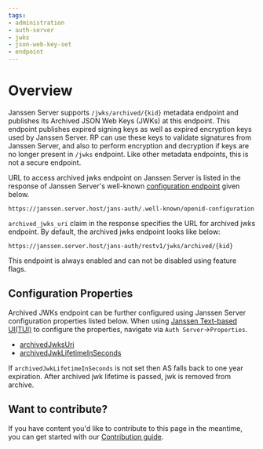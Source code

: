```yaml
---
tags:
- administration
- auth-server
- jwks
- json-web-key-set
- endpoint
---
```


# Overview

Janssen Server supports `/jwks/archived/{kid}` metadata endpoint and publishes its Archived JSON Web Keys (JWKs) at this endpoint. This 
endpoint publishes expired signing keys as well as expired encryption keys used by Janssen Server. RP can use these keys to validate
signatures from Janssen Server, and also to perform encryption and decryption if keys are no longer present in `/jwks` endpoint. 
Like other metadata endpoints, this is not a secure endpoint.

URL to access archived jwks endpoint on Janssen Server is listed in the response of Janssen Server's well-known
[configuration endpoint](./configuration.md) given below.

```text
https://janssen.server.host/jans-auth/.well-known/openid-configuration
```

`archived_jwks_uri` claim in the response specifies the URL for archived jwks endpoint. By default, the archived jwks endpoint looks like below:

```
https://janssen.server.host/jans-auth/restv1/jwks/archived/{kid}
```

This endpoint is always enabled and can not be disabled using feature flags.

## Configuration Properties

Archived JWKs endpoint can be further configured using Janssen Server configuration properties listed below. When using
[Janssen Text-based UI(TUI)](../../config-guide/config-tools/jans-tui/README.md) to configure the properties,
navigate via `Auth Server`->`Properties`.

- [archivedJwksUri](../../reference/json/properties/janssenauthserver-properties.md#archivedjwksuri)
- [archivedJwkLifetimeInSeconds](../../reference/json/properties/janssenauthserver-properties.md#archivedjwklifetimeinseconds)

If `archivedJwkLifetimeInSeconds` is not set then AS falls back to one year expiration. After archived jwk lifetime is passed, jwk is removed from archive.

## Want to contribute?

If you have content you'd like to contribute to this page in the meantime, you can get started with our [Contribution guide](https://docs.jans.io/head/CONTRIBUTING/).